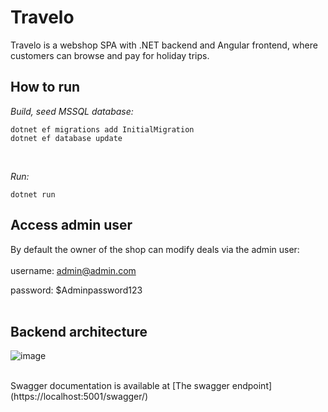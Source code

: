# Travelo

Travelo is a webshop SPA with .NET backend and Angular frontend, where customers can browse and pay for holiday trips.
<br>

## How to run

*Build, seed MSSQL database:*
```
dotnet ef migrations add InitialMigration
dotnet ef database update
```
<br>

*Run:*
```
dotnet run
```

## Access admin user

By default the owner of the shop can modify deals via the admin user:
<br>
<br>
username: admin@admin.com
<br>

password: $Adminpassword123
<br>
<br>

## Backend architecture

![image](https://user-images.githubusercontent.com/47303182/179362613-7a4e4b43-507f-423c-a28a-8c27443cc0fa.png)

<br>
Swagger documentation is available at [The swagger endpoint](https://localhost:5001/swagger/)
<br>



